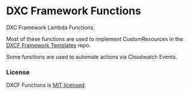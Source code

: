 # DXC Framework Functions
DXC Framework Lambda Functions.

Most of these functions are used to implement CustomResources in the [DXCF Framework Templates](https://github.com/dxctechnology/dxcf-templates) repo.

Some functions are used to automate actions via Cloudwatch Events.

### License

DXCF Functions is [MIT licensed](./LICENSE).
